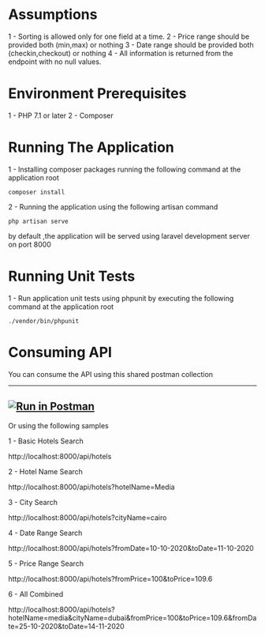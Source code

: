 # Assumptions
1 - Sorting is allowed only for one field at a time.
2 - Price range should be provided both (min,max) or nothing
3 - Date range should be provided both (checkin,checkout) or nothing
4 - All information is returned from the endpoint with no null values.

# Environment Prerequisites
1 - PHP 7.1 or later
2 - Composer

# Running The Application
1 - Installing composer packages running the following command at the application root
```
composer install
```

2 - Running the application using the following artisan command

```
php artisan serve
```
by default ,the application will be served using laravel development server on port 8000

# Running Unit Tests

1 - Run application unit tests using phpunit by executing the following command at the application root

```
./vendor/bin/phpunit
```

# Consuming API

You can consume the API using this shared postman collection

---
[![Run in Postman](https://run.pstmn.io/button.svg)](https://app.getpostman.com/run-collection/4daead81b9acb081d9da)
---

Or using the following samples

1 - Basic Hotels Search

http://localhost:8000/api/hotels

2 - Hotel Name Search

http://localhost:8000/api/hotels?hotelName=Media

3 - City Search

http://localhost:8000/api/hotels?cityName=cairo

4 - Date Range Search

http://localhost:8000/api/hotels?fromDate=10-10-2020&toDate=11-10-2020

5 - Price Range Search

http://localhost:8000/api/hotels?fromPrice=100&toPrice=109.6

6 - All Combined

http://localhost:8000/api/hotels?hotelName=media&cityName=dubai&fromPrice=100&toPrice=109.6&fromDate=25-10-2020&toDate=14-11-2020